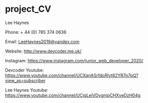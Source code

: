 # project_CV

Lee Haynes

Phone: + 44 (0) 785 374 0636

Email: LeeHaynes2019@yandex.com

Website: http://www.devcoder.me.uk/

Instagram: https://www.instagram.com/junior_web_developer_2020/

Devcoder Youtube: https://www.youtube.com/channel/UCXqnASrfdoRlyt82YR7n7pQ?view_as=subscriber

Lee Haynes Youtube: https://www.youtube.com/channel/UCjqLeiVDygmpCHXyeDzH04g
